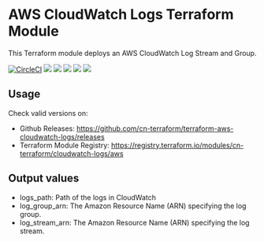 # AWS CloudWatch Logs Terraform Module #

This Terraform module deploys an AWS CloudWatch Log Stream and Group.

[![CircleCI](https://circleci.com/gh/cn-terraform/terraform-aws-cloudwatch-logs/tree/main.svg?style=svg)](https://circleci.com/gh/cn-terraform/terraform-aws-cloudwatch-logs/tree/main)
[![](https://img.shields.io/github/license/cn-terraform/terraform-aws-cloudwatch-logs)](https://github.com/cn-terraform/terraform-aws-cloudwatch-logs)
[![](https://img.shields.io/github/issues/cn-terraform/terraform-aws-cloudwatch-logs)](https://github.com/cn-terraform/terraform-aws-cloudwatch-logs)
[![](https://img.shields.io/github/issues-closed/cn-terraform/terraform-aws-cloudwatch-logs)](https://github.com/cn-terraform/terraform-aws-cloudwatch-logs)
[![](https://img.shields.io/github/languages/code-size/cn-terraform/terraform-aws-cloudwatch-logs)](https://github.com/cn-terraform/terraform-aws-cloudwatch-logs)
[![](https://img.shields.io/github/repo-size/cn-terraform/terraform-aws-cloudwatch-logs)](https://github.com/cn-terraform/terraform-aws-cloudwatch-logs)

## Usage

Check valid versions on:
* Github Releases: <https://github.com/cn-terraform/terraform-aws-cloudwatch-logs/releases>
* Terraform Module Registry: <https://registry.terraform.io/modules/cn-terraform/cloudwatch-logs/aws>

## Output values

* logs_path: Path of the logs in CloudWatch
* log_group_arn: The Amazon Resource Name (ARN) specifying the log group.
* log_stream_arn: The Amazon Resource Name (ARN) specifying the log stream.

